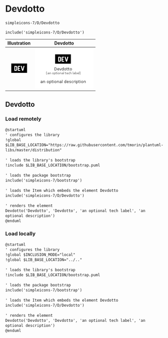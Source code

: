 # Devdotto


```text
simpleicons-7/D/Devdotto
```

```text
include('simpleicons-7/D/Devdotto')
```



| Illustration | Devdotto |
| :---: | :---: |
| ![illustration for Illustration](../../simpleicons-7/D/Devdotto.png) | ![illustration for Devdotto](../../simpleicons-7/D/Devdotto.Local.png) |




## Devdotto

### Load remotely
```plantuml
@startuml
' configures the library
!global $LIB_BASE_LOCATION="https://raw.githubusercontent.com/tmorin/plantuml-libs/master/distribution"

' loads the library's bootstrap
!include $LIB_BASE_LOCATION/bootstrap.puml

' loads the package bootstrap
include('simpleicons-7/bootstrap')

' loads the Item which embeds the element Devdotto
include('simpleicons-7/D/Devdotto')

' renders the element
Devdotto('Devdotto', 'Devdotto', 'an optional tech label', 'an optional description')
@enduml
```

### Load locally
```plantuml
@startuml
' configures the library
!global $INCLUSION_MODE="local"
!global $LIB_BASE_LOCATION="../.."

' loads the library's bootstrap
!include $LIB_BASE_LOCATION/bootstrap.puml

' loads the package bootstrap
include('simpleicons-7/bootstrap')

' loads the Item which embeds the element Devdotto
include('simpleicons-7/D/Devdotto')

' renders the element
Devdotto('Devdotto', 'Devdotto', 'an optional tech label', 'an optional description')
@enduml
```

